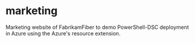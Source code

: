# marketing
Marketing website of FabrikamFiber to demo PowerShell-DSC deployment in Azure using the Azure's resource extension.
